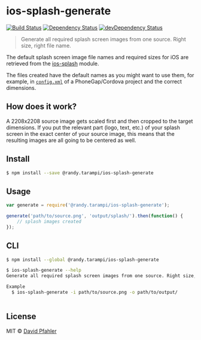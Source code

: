 # ios-splash-generate 
[![Build Status](https://travis-ci.com/randytarampi/ios-splash-generate.svg?branch=master)](https://travis-ci.com/randytarampi/ios-splash-generate)
[![Dependency Status](https://david-dm.org/randytarampi/ios-splash-generate.svg)](https://david-dm.org/randytarampi/ios-splash-generate)
[![devDependency Status](https://david-dm.org/randytarampi/ios-splash-generate/dev-status.svg)](https://david-dm.org/randytarampi/ios-splash-generate#info=devDependencies) 

> Generate all required splash screen images from one source. Right size, right file name.

The default splash screen image file names and required sizes for iOS are retrieved from the [ios-splash](http://github.com/randytarampi/ios-splash) module. 

The files created have the default names as you might want to use them, for example, in [`config.xml`](http://docs.phonegap.com/en/3.5.0/config_ref_images.md.html) of a PhoneGap/Cordova project and the correct dimensions.

## How does it work?

A 2208x2208 source image gets scaled first and then cropped to the target dimensions. If you put the relevant part (logo, text, etc.) of your splash screen in the exact center of your source image, this means that the resulting images are all going to be centered as well.


## Install

```sh
$ npm install --save @randy.tarampi/ios-splash-generate
```


## Usage

```js
var generate = require('@randy.tarampi/ios-splash-generate');

generate('path/to/source.png', 'output/splash/').then(function() {
	// splash images created
});

```


## CLI

```sh
$ npm install --global @randy.tarampi/ios-splash-generate
```

```sh
$ ios-splash-generate --help
Generate all required splash screen images from one source. Right size, right file name.

Example
  $ ios-splash-generate -i path/to/source.png -o path/to/output/
	
```


## License
MIT © [David Pfahler](http://excellenteasy.com)
